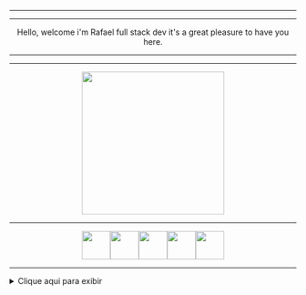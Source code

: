 ------------


------------
  
<p align="center">
Hello, welcome i'm Rafael full stack dev it's a great pleasure to have you here. 
</p>

------------


------------
<p align="center">
<img src="https://user-images.githubusercontent.com/107640792/181052322-582aaaad-5eb4-4334-9fdc-bfb581be2e4c.png" width="250" height="250">
</p>



------------
<p align="center">
<img src="https://user-images.githubusercontent.com/107640792/175851149-6de2b516-971e-482b-a57b-0bfdedc0efd4.png" width="50" height="50"><img src="https://user-images.githubusercontent.com/107640792/175853352-671c86d7-d7b8-4db5-a3bd-eb206eda425c.png" width="50" height="50"><img src="https://user-images.githubusercontent.com/107640792/175851136-0caf357f-15f4-459a-b25d-c52f36de4ee3.png" width="50" height="50"><img src="https://user-images.githubusercontent.com/107640792/175851143-ea8b60af-af7f-4217-acdc-0d2b9c85d3d7.png" width="50" height="50"><img src="https://user-images.githubusercontent.com/107640792/176557185-516bc9ea-5abb-4cd2-b3a7-fee746ba297e.png" width="50" height="50">

</p>	

------------


<details>
<summary>Clique aqui para exibir</summary>
Ola aqui estão alguns exemplos de projetos
</details>

